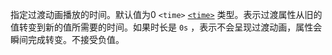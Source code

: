 指定过渡动画播放的时间。默认值为0
`<time>`
[`<time>`](https://developer.mozilla.org/zh-CN/docs/Web/CSS/time) 类型。表示过渡属性从旧的值转变到新的值所需要的时间。如果时长是 `0s` ，表示不会呈现过渡动画，属性会瞬间完成转变。不接受负值。